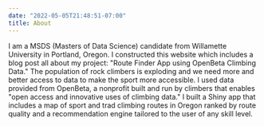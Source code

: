 ```yaml
---
date: "2022-05-05T21:48:51-07:00"
title: About
---
```

I am a MSDS (Masters of Data Science) candidate from Willamette University in Portland, Oregon. I constructed this website which includes a blog post all about my project: "Route Finder App using OpenBeta Climbing Data." The population of rock climbers is exploding and we need more and better access to data to make the sport more accessible. I used data provided from OpenBeta, a nonprofit built and run by climbers that enables "open access and innovative uses of climbing data." I built a Shiny app that includes a map of sport and trad climbing routes in Oregon ranked by route quality and a recommendation engine tailored to the user of any skill level.



